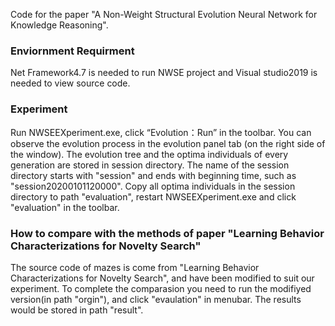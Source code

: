 Code for the paper "A Non-Weight Structural Evolution Neural Network for Knowledge Reasoning".

### Enviornment Requirment
  Net Framework4.7 is needed to run NWSE project and Visual studio2019 is needed to view source code.
  
### Experiment
  Run NWSEEXperiment.exe, click “Evolution：Run” in the toolbar. You can observe the evolution process in the evolution panel tab (on the right side of the window). The evolution tree and the optima individuals of every generation are stored in session directory. The name of the session directory starts with "session" and ends with beginning time, such as "session20200101120000".
  Copy all optima individuals in the session directory to path "evaluation", restart NWSEEXperiment.exe and click "evaluation" in the toolbar.
  
### How to compare with the methods of paper "Learning Behavior Characterizations for Novelty Search"
  The source code of mazes is come from "Learning Behavior Characterizations for Novelty Search", and have been modified to suit our experiment. To complete the comparasion you need to run the modifiyed version(in path "orgin"), and click "evaulation" in menubar. The results would be stored in path "result".
  
  
  




